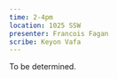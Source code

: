 ```yaml
---
time: 2-4pm
location: 1025 SSW
presenter: Francois Fagan
scribe: Keyon Vafa
---
```


To be determined.